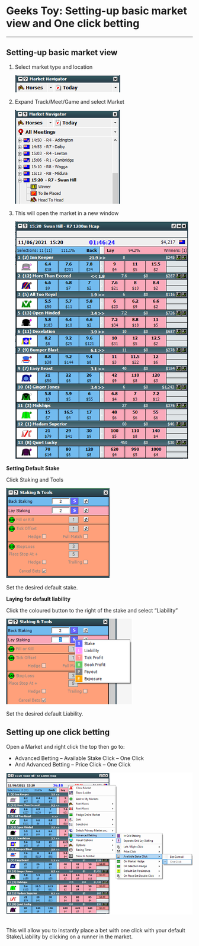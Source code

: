 ﻿# Geeks Toy: Setting-up basic market view and One click betting
---
## **Setting-up basic market view**

1. Select market type and location 

    ![](./img/geeksToyOCB1.png) 

1. Expand Track/Meet/Game and select Market 

    ![Graphical user interface, text, applicationDescription automatically generated](./img/geeksToyOCB2.png) 

1. This will open the market in a new window 

    ![ChartDescription automatically generated](./img/geeksToyOCB3.png) 

**Setting Default Stake** 


Click Staking and Tools 

![Graphical user interfaceDescription automatically generated](./img/geeksToyOCB4.png) 

Set the desired default stake. 

**Laying for default liability** 

Click the coloured button to the right of the stake and select “Liability” 

![Graphical user interfaceDescription automatically generated](./img/geeksToyOCB5.png) 

Set the desired default Liability. 

## **Setting up one click betting**

Open a Market and right click the top then go to:

* Advanced Betting – Available Stake Click – One Click 
* And Advanced Betting – Price Click – One Click 

![Graphical user interfaceDescription automatically generated](./img/geeksToyOCB6.png) 

This will allow you to instantly place a bet with one click with your default Stake/Liability by clicking on a runner in the market. 